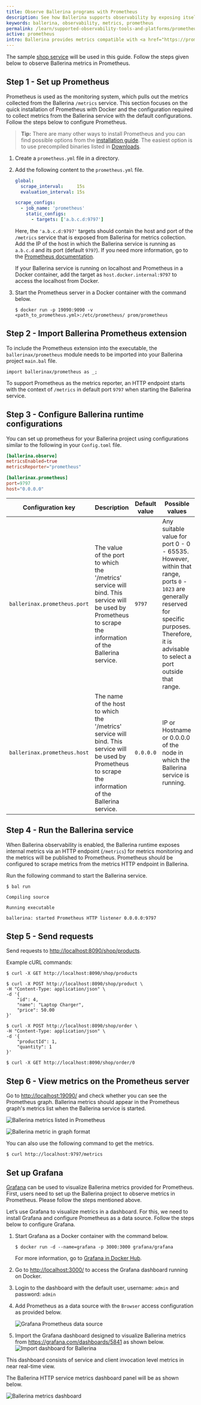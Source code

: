 ```yaml
---
title: Observe Ballerina programs with Prometheus
description: See how Ballerina supports observability by exposing itself via metrics to Prometheus.
keywords: ballerina, observability, metrics, prometheus
permalink: /learn/supported-observability-tools-and-platforms/prometheus/
active: prometheus
intro: Ballerina provides metrics compatible with <a href="https://prometheus.io/">Prometheus</a> which is widely used worldwide to monitor open-source systems.
---
```


The sample [shop service](/learn/overview-of-ballerina-observability/#example-observe-a-ballerina-service) will be used in this guide. Follow the steps given below to observe Ballerina metrics in Prometheus.

## Step 1 - Set up Prometheus
Prometheus is used as the monitoring system, which pulls out the metrics collected from the Ballerina `/metrics` service. This section focuses on the quick installation of Prometheus with Docker and the configuration required to collect metrics from the Ballerina service with the default configurations. Follow the steps below to configure Prometheus. 

>**Tip:** There are many other ways to install Prometheus and you can find possible options from the <a href="https://prometheus.io/docs/prometheus/latest/installation/" target="_blank">installation guide</a>.
> The easiest option is to use precompiled binaries listed in <a href="https://prometheus.io/download/" target="_blank">Downloads</a>.

1. Create a `prometheus.yml` file in a directory.

2. Add the following content to the `prometheus.yml` file.

    ```yaml
    global:
      scrape_interval:     15s
      evaluation_interval: 15s
    
    scrape_configs:
      - job_name: 'prometheus'
        static_configs:
          - targets: ['a.b.c.d:9797']
    ```

    Here, the `'a.b.c.d:9797'` targets should contain the host and port of the `/metrics` service that is exposed from 
    Ballerina for metrics collection. Add the IP of the host in which the Ballerina service is running as `a.b.c.d` and its
    port (default `9797`).
    If you need more information, go to the <a href="https://prometheus.io/docs/introduction/first_steps/" target="_blank">Prometheus documentation</a>.
    
    If your Ballerina service is running on localhost and Prometheus in a Docker container,
    add the target as `host.docker.internal:9797` to access the localhost from Docker.

3.  Start the Prometheus server in a Docker container with the command below.

    ```
    $ docker run -p 19090:9090 -v <path_to_prometheus.yml>:/etc/prometheus/ prom/prometheus
    ```

## Step 2 - Import Ballerina Prometheus extension

To include the Prometheus extension into the executable, the `ballerinax/prometheus` module needs to be imported into your Ballerina project `main.bal` file.

```ballerina
import ballerinax/prometheus as _;
```

To support Prometheus as the metrics reporter, an HTTP endpoint starts with the context of `/metrics` in default port `9797` when starting the Ballerina service.

## Step 3 - Configure Ballerina runtime configurations
You can set up prometheus for your Ballerina project using configurations similar to the following in your `Config.toml` file.

```toml
[ballerina.observe]
metricsEnabled=true
metricsReporter="prometheus"

[ballerinax.prometheus]
port=9797
host="0.0.0.0"
```

Configuration key | Description | Default value | Possible values 
--- | --- | --- | --- 
`ballerinax.prometheus.port` | The value of the port to which the '/metrics' service will bind. This service will be used by Prometheus to scrape the information of the Ballerina service. | `9797` | Any suitable value for port 0 - 0 - 65535. However, within that range, ports `0` - `1023` are generally reserved for specific purposes. Therefore, it is advisable to select a port outside that range. 
`ballerinax.prometheus.host` | The name of the host to which the '/metrics' service will bind. This service will be used by Prometheus to scrape the information of the Ballerina service. | `0.0.0.0` | IP or Hostname or 0.0.0.0 of the node in which the Ballerina service is running.

## Step 4 - Run the Ballerina service

When Ballerina observability is enabled, the Ballerina runtime exposes internal metrics via an HTTP endpoint (`/metrics`) for metrics monitoring and the metrics will be published to Prometheus. Prometheus should be configured to scrape metrics from the metrics HTTP endpoint in Ballerina.

Run the following command to start the Ballerina service.

```
$ bal run

Compiling source

Running executable

ballerina: started Prometheus HTTP listener 0.0.0.0:9797
```

## Step 5 - Send requests
 
Send requests to <http://localhost:8090/shop/products>.

Example cURL commands:

```
$ curl -X GET http://localhost:8090/shop/products
```
```
$ curl -X POST http://localhost:8090/shop/product \
-H "Content-Type: application/json" \
-d '{
    "id": 4, 
    "name": "Laptop Charger", 
    "price": 50.00
}'
```
```
$ curl -X POST http://localhost:8090/shop/order \
-H "Content-Type: application/json" \
-d '{
    "productId": 1, 
    "quantity": 1
}'
```
```
$ curl -X GET http://localhost:8090/shop/order/0
```

## Step 6 - View metrics on the Prometheus server

Go to <http://localhost:19090/> and check whether you can see the Prometheus graph.
Ballerina metrics should appear in the Prometheus graph's metrics list when the Ballerina service is started.

![Ballerina metrics listed in Prometheus](/learn/images/ballerina-metrics-listed-in-prometheus.png "Ballerina metrics listed in Prometheus")

![Ballerina metric in graph format](/learn/images/ballerina-metrics-in-graph.png "Ballerina metric in graph format")

You can also use the following command to get the metrics.

```
$ curl http://localhost:9797/metrics
```

## Set up Grafana

[Grafana](https://grafana.com/) can be used to visualize Ballerina metrics provided for Prometheus. First, users need to set up the Ballerina project to observe metrics in Prometheus. Please follow the steps mentioned above.

Let’s use Grafana to visualize metrics in a dashboard. For this, we need to install Grafana and configure Prometheus as a data source. Follow the steps below to configure Grafana.

1. Start Grafana as a Docker container with the command below.

    ```
    $ docker run -d --name=grafana -p 3000:3000 grafana/grafana
    ```
    For more information, go to <a href="https://hub.docker.com/r/grafana/grafana/" target="_blank">Grafana in Docker Hub</a>.

2. Go to <http://localhost:3000/> to access the Grafana dashboard running on Docker.

3. Login to the dashboard with the default user, username: `admin` and password: `admin`

4. Add Prometheus as a data source with the `Browser` access configuration as provided below.

    ![Grafana Prometheus data source](/learn/images/grafana-prometheus-datasource.png "Grafana Prometheus data source")

5. Import the Grafana dashboard designed to visualize Ballerina metrics from <a href="https://grafana.com/dashboards/5841" target="_blank">https://grafana.com/dashboards/5841</a> as shown below.
    ![Import dashboard for Ballerina](/learn/images/grafana-import-dashboard.png "Import dashboard For Ballerina")

This dashboard consists of service and client invocation level metrics in near real-time view. 

The Ballerina HTTP service metrics dashboard panel will be as shown below.

![Ballerina metrics dashboard](/learn/images/grafana-ballerina-metrics-dashboard.png "Ballerina metrics dashboard")
